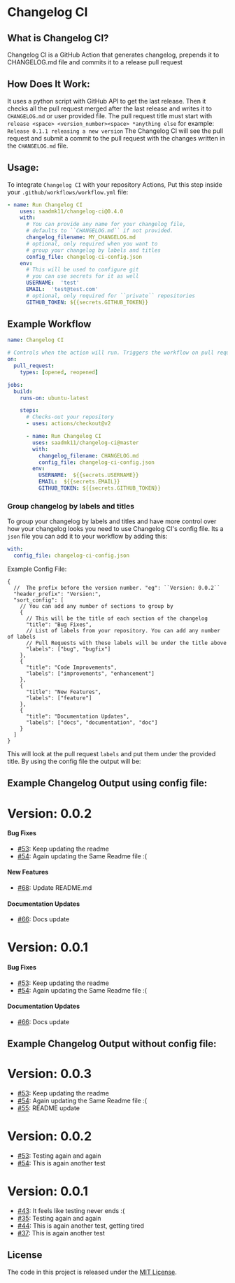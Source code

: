# Changelog CI


## What is Changelog CI?

Changelog CI is a GitHub Action that generates changelog, 
prepends it to CHANGELOG.md file and commits it to a release pull request


## How Does It Work:

It uses a python script with GitHub API to get the last release.
Then it checks all the pull request merged after the last release and
writes it to ``CHANGELOG.md`` or user provided file.
The pull request title must start with ``release <space> <version_number><space> *anything else``
for example: ``Release 0.1.1 releasing a new version``
The Changelog CI will see the pull request and submit a commit to the pull request
with the changes written in the ``CHANGELOG.md`` file.


## Usage:

To integrate ``Changelog CI`` with your repository Actions,
Put this step inside your ``.github/workflows/workflow.yml`` file:

```yaml
- name: Run Changelog CI
    uses: saadmk11/changelog-ci@0.4.0
    with:
      # You can provide any name for your changelog file,
      # defaults to ``CHANGELOG.md`` if not provided.
      changelog_filename: MY_CHANGELOG.md
      # optional, only required when you want to
      # group your changelog by labels and titles
      config_file: changelog-ci-config.json
    env:
      # This will be used to configure git
      # you can use secrets for it as well
      USERNAME:  'test'
      EMAIL:  'test@test.com'
      # optional, only required for ``private`` repositories
      GITHUB_TOKEN: ${{secrets.GITHUB_TOKEN}}
```


## Example Workflow

```yaml
name: Changelog CI

# Controls when the action will run. Triggers the workflow on pull request
on:
  pull_request:
    types: [opened, reopened]

jobs:
  build:
    runs-on: ubuntu-latest

    steps:
      # Checks-out your repository
      - uses: actions/checkout@v2

      - name: Run Changelog CI
        uses: saadmk11/changelog-ci@master
        with:
          changelog_filename: CHANGELOG.md
          config_file: changelog-ci-config.json
        env:
          USERNAME:  ${{secrets.USERNAME}}
          EMAIL:  ${{secrets.EMAIL}}
          GITHUB_TOKEN: ${{secrets.GITHUB_TOKEN}}
```


### Group changelog by labels and titles

To group your changelog by labels and titles and have more control
over how your changelog looks you need to use Changelog CI's config file.
Its a ``json`` file you can add it to your workflow by adding this:

```yaml
with:
  config_file: changelog-ci-config.json
```

Example Config File:

```
{
  //  The prefix before the version number. "eg": ``Version: 0.0.2``
  "header_prefix": "Version:",
  "sort_config": [
    // You can add any number of sections to group by
    {
      // This will be the title of each section of the changelog
      "title": "Bug Fixes",
      // List of labels from your repository. You can add any number of labels
      // Pull Requests with these labels will be under the title above
      "labels": ["bug", "bugfix"]
    },
    {
      "title": "Code Improvements",
      "labels": ["improvements", "enhancement"]
    },
    {
      "title": "New Features",
      "labels": ["feature"]
    },
    {
      "title": "Documentation Updates",
      "labels": ["docs", "documentation", "doc"]
    }
  ]
}
```

This will look at the pull request ``labels`` and put them under the provided title.
By using the config file the output will be:

## Example Changelog Output using config file:


Version: 0.0.2
==============

#### Bug Fixes

* [#53](https://github.com/test/test/pull/57): Keep updating the readme
* [#54](https://github.com/test/test/pull/56): Again updating the Same Readme file :(

#### New Features

* [#68](https://github.com/test/test/pull/68): Update README.md

#### Documentation Updates

* [#66](https://github.com/test/test/pull/66): Docs update


Version: 0.0.1
==============

#### Bug Fixes

* [#53](https://github.com/test/test/pull/57): Keep updating the readme
* [#54](https://github.com/test/test/pull/56): Again updating the Same Readme file :(

#### Documentation Updates

* [#66](https://github.com/test/test/pull/66): Docs update


## Example Changelog Output without config file:

Version: 0.0.3
==============

* [#53](https://github.com/test/test/pull/57): Keep updating the readme
* [#54](https://github.com/test/test/pull/56): Again updating the Same Readme file :(
* [#55](https://github.com/test/test/pull/55): README update


Version: 0.0.2
==============

* [#53](https://github.com/test/test/pull/53): Testing again and again
* [#54](https://github.com/test/test/pull/54): This is again another test


Version: 0.0.1
==============

* [#43](https://github.com/test/test/pull/43): It feels like testing never ends :(
* [#35](https://github.com/test/test/pull/35): Testing again and again
* [#44](https://github.com/test/test/pull/44): This is again another test, getting tired
* [#37](https://github.com/test/test/pull/37): This is again another test


## License

The code in this project is released under the [MIT License](LICENSE).
